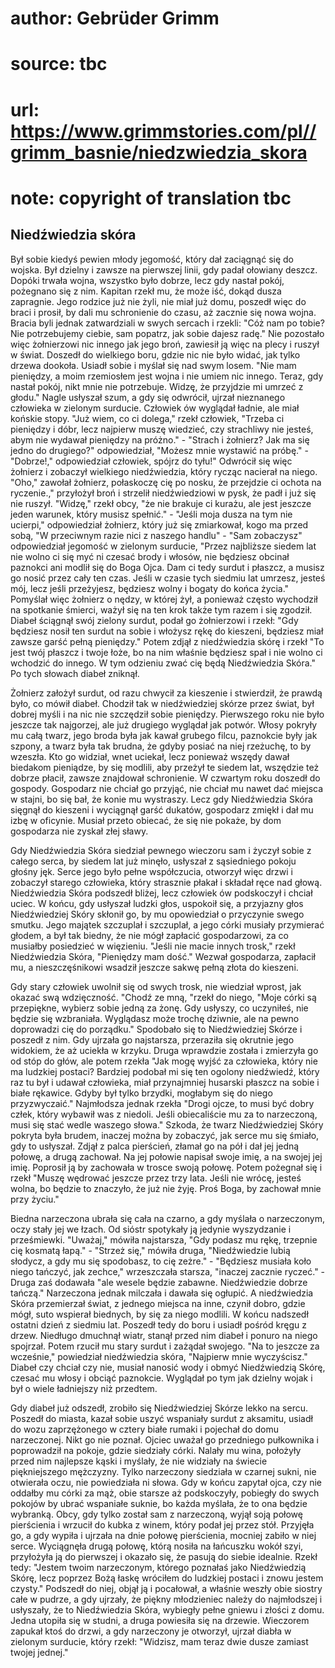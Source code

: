 # author: Gebrüder Grimm
# source: tbc
# url: https://www.grimmstories.com/pl//grimm_basnie/niedzwiedzia_skora
# note: copyright of translation tbc

## Niedźwiedzia skóra 

Był sobie kiedyś pewien młody jegomość, który dał zaciągnąć się do
wojska. Był dzielny i zawsze na pierwszej linii, gdy padał ołowiany
deszcz. Dopóki trwała wojna, wszystko było dobrze, lecz gdy nastał
pokój, pożegnano się z nim. Kapitan rzekł mu, że może iść, dokąd dusza
zapragnie. Jego rodzice już nie żyli, nie miał już domu, poszedł więc do
braci i prosił, by dali mu schronienie do czasu, aż zacznie się nowa
wojna. Bracia byli jednak zatwardziali w swych sercach i rzekli: "Cóż
nam po tobie? Nie potrzebujemy ciebie, sam popatrz, jak sobie dajesz
radę." Nie pozostało więc żołnierzowi nic innego jak jego broń,
zawiesił ją więc na plecy i ruszył w świat. Doszedł do wielkiego boru,
gdzie nic nie było widać, jak tylko drzewa dookoła. Usiadł sobie i
myślał się nad swym losem. "Nie mam pieniędzy, a moim rzemiosłem jest
wojna i nie umiem nic innego. Teraz, gdy nastał pokój, nikt mnie nie
potrzebuje. Widzę, że przyjdzie mi umrzeć z głodu." Nagle usłyszał
szum, a gdy się odwrócił, ujrzał nieznanego człowieka w zielonym
surducie. Człowiek ów wyglądał ładnie, ale miał końskie stopy. "Już
wiem, co ci dolega," rzekł człowiek, "Trzeba ci pieniędzy i dóbr, lecz
najpierw muszę wiedzieć, czy strachliwy nie jesteś, abym nie wydawał
pieniędzy na próżno." - "Strach i żołnierz? Jak ma się jedno do
drugiego?" odpowiedział, "Możesz mnie wystawić na próbę." -
"Dobrze!," odpowiedział człowiek, spójrz do tyłu!" Odwrócił się więc
żołnierz i zobaczył wielkiego niedźwiedzia, który rycząc nacierał na
niego. "Oho," zawołał żołnierz, połaskoczę cię po nosku, że przejdzie
ci ochota na ryczenie.," przyłożył broń i strzelił niedźwiedziowi w
pysk, że padł i już się nie ruszył. "Widzę," rzekł obcy, "że nie
brakuje ci kurażu, ale jest jeszcze jeden warunek, który musisz
spełnić." - "Jeśli moja dusza na tym nie ucierpi," odpowiedział
żołnierz, który już się zmiarkował, kogo ma przed sobą, "W przeciwnym
razie nici z naszego handlu" - "Sam zobaczysz" odpowiedział jegomość
w zielonym surducie, "Przez najbliższe siedem lat nie wolno ci się myć
ni czesać brody i włosów, nie będziesz obcinał paznokci ani modlił się
do Boga Ojca. Dam ci tedy surdut i płaszcz, a musisz go nosić przez cały
ten czas. Jeśli w czasie tych siedmiu lat umrzesz, jesteś mój, lecz
jeśli przeżyjesz, będziesz wolny i bogaty do końca życia." Pomyślał
więc żołnierz o nędzy, w której żył, a ponieważ często wychodził na
spotkanie śmierci, ważył się na ten krok także tym razem i się zgodził.
Diabeł ściągnął swój zielony surdut, podał go żołnierzowi i rzekł: "Gdy
będziesz nosił ten surdut na sobie i włożysz rękę do kieszeni, będziesz
miał zawsze garść pełną pieniędzy." Potem zdjął z niedźwiedzia skórę i
rzekł "To jest twój płaszcz i twoje łoże, bo na nim właśnie będziesz
spał i nie wolno ci wchodzić do innego. W tym odzieniu zwać cię będą
Niedźwiedzia Skóra." Po tych słowach diabeł zniknął.

Żołnierz założył surdut, od razu chwycił za kieszenie i stwierdził, że
prawdą było, co mówił diabeł. Chodził tak w niedźwiedziej skórze przez
świat, był dobrej myśli i na nic nie szczędził sobie pieniędzy.
Pierwszego roku nie było jeszcze tak najgorzej, ale już drugiego
wyglądał jak potwór. Włosy pokryły mu całą twarz, jego broda była jak
kawał grubego filcu, paznokcie były jak szpony, a twarz była tak brudna,
że gdyby posiać na niej rzeżuchę, to by wzeszła. Kto go widział, wnet
uciekał, lecz ponieważ wszędy dawał biedakom pieniądze, by się modlili,
aby przeżył te siedem lat, wszędzie też dobrze płacił, zawsze znajdował
schronienie. W czwartym roku doszedł do gospody. Gospodarz nie chciał go
przyjąć, nie chciał mu nawet dać miejsca w stajni, bo się bał, że konie
mu wystraszy. Lecz gdy Niedźwiedzia Skóra sięgnął do kieszeni i
wyciągnął garść dukatów, gospodarz zmiękł i dał mu izbę w oficynie.
Musiał przeto obiecać, że się nie pokaże, by dom gospodarza nie zyskał
złej sławy.

Gdy Niedźwiedzia Skóra siedział pewnego wieczoru sam i życzył sobie z
całego serca, by siedem lat już minęło, usłyszał z sąsiedniego pokoju
głośny jęk. Serce jego było pełne współczucia, otworzył więc drzwi i
zobaczył starego człowieka, który strasznie płakał i składał ręce nad
głową. Niedźwiedzia Skóra podszedł bliżej, lecz człowiek ów podskoczył i
chciał uciec. W końcu, gdy usłyszał ludzki głos, uspokoił się, a
przyjazny głos Niedźwiedziej Skóry skłonił go, by mu opowiedział o
przyczynie swego smutku. Jego majątek szczuplał i szczuplał, a jego
córki musiały przymierać głodem, a był tak biedny, że nie mógł zapłacić
gospodarzowi, za co musiałby posiedzieć w więzieniu. "Jeśli nie macie
innych trosk," rzekł Niedźwiedzia Skóra, "Pieniędzy mam dość." Wezwał
gospodarza, zapłacił mu, a nieszczęśnikowi wsadził jeszcze sakwę pełną
złota do kieszeni.

Gdy stary człowiek uwolnił się od swych trosk, nie wiedział wprost, jak
okazać swą wdzięczność. "Chodź ze mną, "rzekł do niego, "Moje córki
są przepiękne, wybierz sobie jedną za żonę. Gdy usłyszy, co uczyniłeś,
nie będzie się wzbraniała. Wyglądasz może trochę dziwnie, ale na pewno
doprowadzi cię do porządku." Spodobało się to Niedźwiedziej Skórze i
poszedł z nim. Gdy ujrzała go najstarsza, przeraziła się okrutnie jego
widokiem, że aż uciekła w krzyku. Druga wprawdzie została i zmierzyła go
od stóp do głów, ale potem rzekła "Jak mogę wyjść za człowieka, który
nie ma ludzkiej postaci? Bardziej podobał mi się ten ogolony niedźwiedź,
który raz tu był i udawał człowieka, miał przynajmniej husarski płaszcz
na sobie i białe rękawice. Gdyby był tylko brzydki, mogłabym się do
niego przyzwyczaić." Najmłodsza jednak rzekła "Drogi ojcze, to musi
być dobry człek, który wybawił was z niedoli. Jeśli obiecaliście mu za
to narzeczoną, musi się stać wedle waszego słowa." Szkoda, że twarz
Niedźwiedziej Skóry pokryta była brudem, inaczej można by zobaczyć, jak
serce mu się śmiało, gdy to usłyszał. Zdjął z palca pierścień, złamał go
na pół i dał jej jedną połowę, a drugą zachował. Na jej połowie napisał
swoje imię, a na swojej jej imię. Poprosił ją by zachowała w trosce
swoją połowę. Potem pożegnał się i rzekł "Muszę wędrować jeszcze przez
trzy lata. Jeśli nie wrócę, jesteś wolna, bo będzie to znaczyło, że już
nie żyję. Proś Boga, by zachował mnie przy życiu."

Biedna narzeczona ubrała się cała na czarno, a gdy myślała o
narzeczonym, oczy stały jej we łzach. Od sióstr spotykały ją jedynie
wyszydzanie i prześmiewki. "Uważaj," mówiła najstarsza, "Gdy podasz
mu rękę, trzepnie cię kosmatą łapą." - "Strzeż się," mówiła druga,
"Niedźwiedzie lubią słodycz, a gdy mu się spodobasz, to cię zeżre." -
"Będziesz musiała koło niego tańczyć, jak zechce," wrzeszczała
starsza, "inaczej zacznie ryczeć." - Druga zaś dodawała "ale wesele
będzie zabawne. Niedźwiedzie dobrze tańczą." Narzeczona jednak milczała
i dawała się ogłupić. A niedźwiedzia Skóra przemierzał świat, z jednego
miejsca na inne, czynił dobro, gdzie mógł, suto wspierał biednych, by
się za niego modlili. W końcu nadszedł ostatni dzień z siedmiu lat.
Poszedł tedy do boru i usiadł pośród kręgu z drzew. Niedługo dmuchnął
wiatr, stanął przed nim diabeł i ponuro na niego spojrzał. Potem rzucił
mu stary surdut i zażądał swojego. "Na to jeszcze za wcześnie,"
powiedział niedźwiedzia skóra, "Najpierw mnie wyczyścisz." Diabeł czy
chciał czy nie, musiał nanosić wody i obmyć Niedźwiedzią Skórę, czesać
mu włosy i obciąć paznokcie. Wyglądał po tym jak dzielny wojak i był o
wiele ładniejszy niż przedtem.

Gdy diabeł już odszedł, zrobiło się Niedźwiedziej Skórze lekko na sercu.
Poszedł do miasta, kazał sobie uszyć wspaniały surdut z aksamitu, usiadł
do wozu zaprzężonego w cztery białe rumaki i pojechał do domu
narzeczonej. Nikt go nie poznał. Ojciec uważał go przedniego pułkownika
i poprowadził na pokoje, gdzie siedziały córki. Nalały mu wina, położyły
przed nim najlepsze kąski i myślały, że nie widziały na świecie
piękniejszego mężczyzny. Tylko narzeczony siedziała w czarnej sukni, nie
otwierała oczu, nie powiedziała ni słowa. Gdy w końcu zapytał ojca, czy
nie oddałby mu córki za mąż, obie starsze aż podskoczyły, pobiegły do
swych pokojów by ubrać wspaniałe suknie, bo każda myślała, że to ona
będzie wybranką. Obcy, gdy tylko został sam z narzeczoną, wyjął soją
połowę pierścienia i wrzucił do kubka z winem, który podał jej przez
stół. Przyjęła go, a gdy wypiła i ujrzała na dnie połowę pierścienia,
mocniej zabiło w niej serce. Wyciągnęła drugą połowę, którą nosiła na
łańcuszku wokół szyi, przyłożyła ją do pierwszej i okazało się, że
pasują do siebie idealnie. Rzekł tedy: "Jestem twoim narzeczonym,
którego poznałaś jako Niedźwiedzią Skórę, lecz poprzez Bożą łaskę
wróciłem do ludzkiej postaci i znowu jestem czysty." Podszedł do niej,
objął ją i pocałował, a właśnie weszły obie siostry całe w pudrze, a gdy
ujrzały, że piękny młodzieniec należy do najmłodszej i usłyszały, że to
Niedźwiedzia Skóra, wybiegły pełne gniewu i złości z domu. Jedna utopiła
się w studni, a druga powiesiła się na drzewie. Wieczorem zapukał ktoś
do drzwi, a gdy narzeczony je otworzył, ujrzał diabła w zielonym
surducie, który rzekł: "Widzisz, mam teraz dwie dusze zamiast twojej
jednej."

